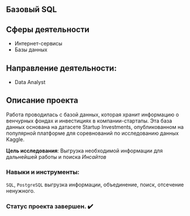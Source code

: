 ## Базовый SQL

## Сферы деятельности
* Интернет-сервисы
* Базы данных

## Направление деятельности:
- Data Analyst

## Описание проекта

Работа проводилась с базой данных, которая хранит информацию о венчурных фондах и инвестициях в компании-стартапы.
Эта база данных основана на датасете Startup Investments, опубликованном на популярной платформе для соревнований по исследованию данных Kaggle. 

**Цель исследования**:
Выгрузка необходимой информации для дальнейшей работы и поиска *Инсайтов*

### Навыки и инструменты:
`SQL`, `PostgreSQL` выгрузка информации, объединение, поиск, отсечение ненужного.

### Статус проекта завершен. :heavy_check_mark:
